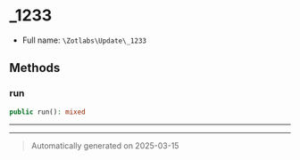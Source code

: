 
# _1233





* Full name: `\Zotlabs\Update\_1233`




## Methods


### run



```php
public run(): mixed
```












***


***
> Automatically generated on 2025-03-15
